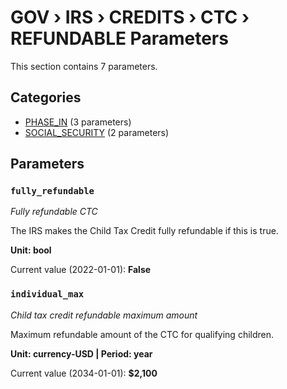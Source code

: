 # GOV › IRS › CREDITS › CTC › REFUNDABLE Parameters

This section contains 7 parameters.

## Categories

- [PHASE_IN](phase_in/index.md) (3 parameters)
- [SOCIAL_SECURITY](social_security/index.md) (2 parameters)

## Parameters

### `fully_refundable`
*Fully refundable CTC*

The IRS makes the Child Tax Credit fully refundable if this is true.

**Unit: bool**

Current value (2022-01-01): **False**


### `individual_max`
*Child tax credit refundable maximum amount*

Maximum refundable amount of the CTC for qualifying children.

**Unit: currency-USD | Period: year**

Current value (2034-01-01): **$2,100**

